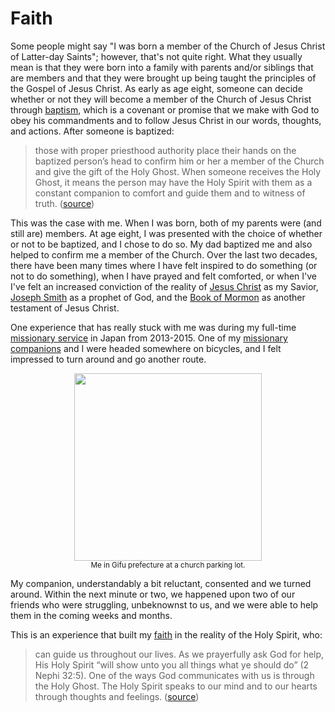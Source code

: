 # Faith

Some people might say "I was born a member of the Church of Jesus Christ of Latter-day
Saints"; however, that's not quite right. What they usually mean is that they were born
into a family with parents and/or siblings that are members and that they were brought
up being taught the principles of the Gospel of Jesus Christ. As early as age eight,
someone can decide whether or not they will become a member of the Church of Jesus
Christ through
[baptism](https://www.churchofjesuschrist.org/comeuntochrist/article/baptism), which is
a covenant or promise that we make with God to obey his commandments and to follow Jesus
Christ in our words, thoughts, and actions. After someone is baptized:
> those with proper priesthood authority place their hands on the baptized person’s head
> to confirm him or her a member of the Church and give the gift of the Holy Ghost. When
> someone receives the Holy Ghost, it means the person may have the Holy Spirit with
> them as a constant companion to comfort and guide them and to witness of truth.
> ([source](https://www.churchofjesuschrist.org/comeuntochrist/article/baptism))

This was the case with me. When I was born, both of my parents were (and still are)
members. At age eight, I was presented with the choice of whether or not to be baptized,
and I chose to do so. My dad baptized me and also helped to confirm me a member of the
Church. Over the last two decades, there have been many times where I have felt inspired
to do something (or not to do something), when I have prayed and felt comforted, or when
I've I've felt an increased conviction of the reality of [Jesus
Christ](https://www.churchofjesuschrist.org/comeuntochrist/believe/jesus) as my Savior,
[Joseph Smith](https://www.youtube.com/watch?v=1V9IyiJehfE) as a prophet of God, and the
[Book of
Mormon](https://www.churchofjesuschrist.org/comeuntochrist/believe/book-of-mormon/what-is-the-book-of-mormon)
as another testament of Jesus Christ.

One experience that has really stuck with me was during my full-time [missionary
service](https://www.churchofjesuschrist.org/comeuntochrist/belong/share-goodness/10-things-to-know-about-missionaries)
in Japan from 2013-2015. One of my [missionary
companions](https://www.churchofjesuschrist.org/comeuntochrist/belong/share-goodness/who-are-the-missionaries)
and I were headed somewhere on bicycles, and I felt impressed to turn around and go
another route.

<center><img src="https://sgbaird.github.io/faith-family-science/assets/img/japan-bicycle.jpg" width=300></center>
<center><sup>Me in Gifu prefecture at a church parking lot.</sup></center>

My companion, understandably a bit reluctant, consented and we turned around. Within the
next minute or two, we happened upon two of our friends who were struggling, unbeknownst
to us, and we were able to help them in the coming weeks and months.

This is an experience that built my
[faith](https://www.churchofjesuschrist.org/study/manual/gospel-topics/faith-in-jesus-christ?lang=eng)
in the reality of the Holy Spirit, who:
> can guide us throughout our lives. As we prayerfully ask God for help, His Holy Spirit
> “will show unto you all things what ye should do” (2 Nephi 32:5). One of the ways God
> communicates with us is through the Holy Ghost. The Holy Spirit speaks to our mind and
> to our hearts through thoughts and feelings.
> ([source](https://www.churchofjesuschrist.org/comeuntochrist/believe/god/what-is-the-holy-spirit))

<!-- Upon returning from my mission, I continued my studies of Applied Physics and began participating in
academic research at Brigham Young University. -->
